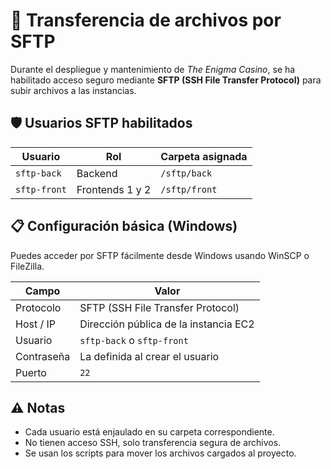 # 📁 Transferencia de archivos por SFTP

Durante el despliegue y mantenimiento de _The Enigma Casino_, se ha habilitado acceso seguro mediante **SFTP (SSH File Transfer Protocol)** para subir archivos a las instancias.


## 🛡 Usuarios SFTP habilitados

| Usuario       | Rol         | Carpeta asignada   |
|---------------|-------------|--------------------|
| `sftp-back`   | Backend     | `/sftp/back`       | 
| `sftp-front`  | Frontends 1 y 2 | `/sftp/front` | 


## 📋 Configuración básica (Windows)

Puedes acceder por SFTP fácilmente desde Windows usando WinSCP o FileZilla.

| Campo         | Valor                                       |
|---------------|---------------------------------------------|
| Protocolo     | SFTP (SSH File Transfer Protocol)           |
| Host / IP     | Dirección pública de la instancia EC2       |
| Usuario       | `sftp-back` o `sftp-front`                  |
| Contraseña    | La definida al crear el usuario             |
| Puerto        | `22`                                        |


## ⚠️ Notas

- Cada usuario está enjaulado en su carpeta correspondiente.
- No tienen acceso SSH, solo transferencia segura de archivos.
- Se usan los scripts para mover los archivos cargados al proyecto.
